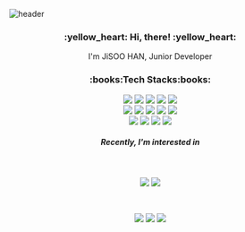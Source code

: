 ![header](https://capsule-render.vercel.app/api?type=wave&height=200&color=f1e1a6&text=didue)

<h3 align="center">:yellow_heart: Hi, there! :yellow_heart:</h3>
<p align="center">I'm JiSOO HAN, Junior Developer</p>
<h3 align="center">:books:Tech Stacks:books:</h3>
<p align="center">
  <img src="https://img.shields.io/badge/JAVA-81bf6b"/>
  <img src="https://img.shields.io/badge/Javascript-fbe946"/>
  <img src="https://img.shields.io/badge/Nodejs-fbe946"/>
  <img src="https://img.shields.io/badge/PostgresQL-3d80bb"/>
  <img src="https://img.shields.io/badge/MariaDB-3d80bb"/> <br/>
  <img src="https://img.shields.io/badge/Spring-81bf6b"/>
  <img src="https://img.shields.io/badge/SpringBoot-81bf6b"/>
  <img src="https://img.shields.io/badge/TypeScript-fbe946"/>
  <img src="https://img.shields.io/badge/React-fbe946"/>
  <img src="https://img.shields.io/badge/Oracle-3d80bb"/> <br/>
  <img src="https://img.shields.io/badge/HTML-e88753"/>
  <img src="https://img.shields.io/badge/CSS-e88753"/>
  <img src="https://img.shields.io/badge/Git-585858"/>
  <img src="https://img.shields.io/badge/SVN-585858"/> <br/>
</p>
<h5 align="center">Recently, I'm interested in</h5><br/>
<p align="center">
  <img src="https://img.shields.io/badge/AWS-2ac0fb"/>
  <img src="https://img.shields.io/badge/Go-2ac0fb"/>
</p>
<br/>
<p align="center">
  <img src="https://img.shields.io/badge/Tistory-52b08d?style=for-the-badge&logo=Tidal&logoColor=white&link=https://fascinate-zsoo.tistory.com/"/>
  <img src="https://img.shields.io/badge/Instagram-d34e62?style=for-the-badge&logo=Instagram&logoColor=white&link=https://www.instagram.com/d_diue"/>
  <img src="https://img.shields.io/badge/Gmail-c2523f?style=for-the-badge&logo=Gmail&logoColor=white&link=jisoo.han107@gmail.com"/>
</p>

  
</p>
